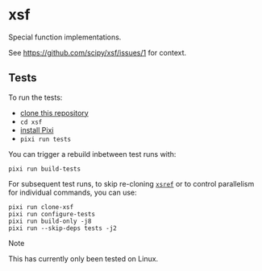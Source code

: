 # xsf
Special function implementations.

See https://github.com/scipy/xsf/issues/1 for context.

## Tests

To run the tests:
- [clone this repository](https://docs.github.com/en/repositories/creating-and-managing-repositories/cloning-a-repository)
- `cd xsf`
- [install Pixi](https://pixi.sh/latest/#installation)
- `pixi run tests`

You can trigger a rebuild inbetween test runs with:

```shell
pixi run build-tests
```

For subsequent test runs, to skip re-cloning [`xsref`](https://github.com/scipy/xsref) or to control parallelism for individual commands, you can use:

```shell
pixi run clone-xsf
pixi run configure-tests
pixi run build-only -j8
pixi run --skip-deps tests -j2
```

> [!NOTE]  
> This has currently only been tested on Linux.
